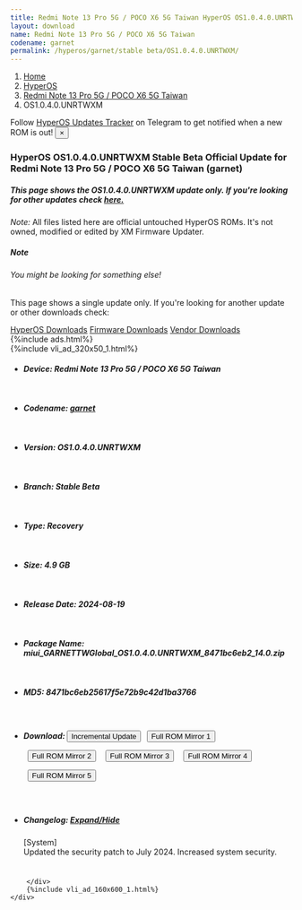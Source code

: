 ```yaml
---
title: Redmi Note 13 Pro 5G / POCO X6 5G Taiwan HyperOS OS1.0.4.0.UNRTWXM Update
layout: download
name: Redmi Note 13 Pro 5G / POCO X6 5G Taiwan
codename: garnet
permalink: /hyperos/garnet/stable beta/OS1.0.4.0.UNRTWXM/
---
```

<nav aria-label="breadcrumb">
    <ol class="breadcrumb">
        <li class="breadcrumb-item"><a href="/">Home</a></li>
        <li class="breadcrumb-item"><a href="/hyperos/">HyperOS</a></li>
        <li class="breadcrumb-item"><a href="/hyperos/garnet/">Redmi Note 13 Pro 5G / POCO X6 5G Taiwan</a></li>
        <li class="breadcrumb-item active" aria-current="page">OS1.0.4.0.UNRTWXM</li>
    </ol>
</nav>
<div class="alert alert-primary alert-dismissible fade show" role="alert">
    Follow <a href="https://t.me/MIUIUpdatesTracker" class="alert-link">HyperOS Updates Tracker</a> on Telegram to get
    notified when a new ROM is out!
    <button type="button" class="close" data-dismiss="alert" aria-label="Close">
        <span aria-hidden="true">&times;</span>
    </button>
</div>
<div class="col-12 mx-auto">
    <h3 class="title bg-light p-2 rounded">HyperOS OS1.0.4.0.UNRTWXM Stable Beta Official Update for Redmi Note 13 Pro 5G / POCO X6 5G Taiwan (garnet)</h3>
    <h5>This page shows the OS1.0.4.0.UNRTWXM update only. If you're looking for other updates check
        <a href="/hyperos/garnet/">here.</a></h5>
    <p><i>Note: </i>All files listed here are official untouched HyperOS ROMs.
        It's not owned, modified or edited by XM Firmware Updater.</p>
    <div class="card">
        <div class="card-body">
            <h5 class="card-title">Note</h5>
            <h6 class="card-subtitle mb-2 text-muted">You might be looking for something else!</h6>
            <p class="card-text">This page shows a single update only.
                If you're looking for another update or other downloads check:</p>
            <a href="/hyperos/" class="card-link">HyperOS Downloads</a>
            <a href="/firmware/" class="card-link">Firmware Downloads</a>
            <a href="/vendor/" class="card-link">Vendor Downloads</a>
        </div>
    </div>
    {%include ads.html%}
    <div class="row justify-content-center">
        <div class="col-10" id="downloads">
                    <div class="card card-body">
            {%include vli_ad_320x50_1.html%}
            <ul class="list-unstyled">
                <li style="padding-bottom: 10px;">
                    <h5><b>Device: </b>Redmi Note 13 Pro 5G / POCO X6 5G Taiwan</h5>
                </li>
                <li style="padding-bottom: 10px;">
                    <h5><b>Codename: </b> <a href="/hyperos/garnet/" target="_blank">garnet</a> </h5>
                </li>
                <li style="padding-bottom: 10px;">
                    <h5><b>Version: </b>OS1.0.4.0.UNRTWXM</h5>
                </li>
                <li style="padding-bottom: 10px;">
                    <h5><b>Branch: </b>Stable Beta</h5>
                </li>
                <li style="padding-bottom: 10px;">
                    <h5><b>Type: </b>Recovery</h5>
                </li>
                <li style="padding-bottom: 10px;">
                    <h5><b>Size: </b>4.9 GB</h5>
                </li>
                <li style="padding-bottom: 10px;">
                    <h5><b>Release Date: </b>2024-08-19</h5>
                </li>
                <li style="padding-bottom: 10px;">
                    <h5><b>Package Name: </b><span id="filename" class="text-dark">miui_GARNETTWGlobal_OS1.0.4.0.UNRTWXM_8471bc6eb2_14.0.zip</span></h5>
                </li>
                <li style="padding-bottom: 10px;">
                    <h5><b>MD5: </b><span id="md5" class="text-muted">8471bc6eb25617f5e72b9c42d1ba3766</span></h5>
                </li>
                <li style="padding-bottom: 10px;">
                    <h5><b>Download: </b><button type="button" id="incremental_download" class="btn btn-warning" onclick="window.open('https://cdnorg.d.miui.com/OS1.0.4.0.UNRTWXM/miui-blockota-garnet_tw_global-OS1.0.3.0.UNRTWXM-OS1.0.4.0.UNRTWXM-be85934b9e-14.0.zip', '_blank');"><i class="fa fa-download"></i> Incremental Update</button> <button type="button" id="download" class="btn btn-primary" style="margin: 7px;" onclick="window.open('https://cdnorg.d.miui.com/OS1.0.4.0.UNRTWXM/miui_GARNETTWGlobal_OS1.0.4.0.UNRTWXM_8471bc6eb2_14.0.zip', '_blank');"><i class="fa fa-download"></i> Full ROM Mirror 1</button> <button type="button" id="download" class="btn btn-primary" style="margin: 7px;" onclick="window.open('https://bkt-sgp-miui-ota-update-alisgp.oss-ap-southeast-1.aliyuncs.com/OS1.0.4.0.UNRTWXM/miui_GARNETTWGlobal_OS1.0.4.0.UNRTWXM_8471bc6eb2_14.0.zip', '_blank');"><i class="fa fa-download"></i> Full ROM Mirror 2</button> <button type="button" id="download" class="btn btn-primary" style="margin: 7px;" onclick="window.open('https://bn.d.miui.com/OS1.0.4.0.UNRTWXM/miui_GARNETTWGlobal_OS1.0.4.0.UNRTWXM_8471bc6eb2_14.0.zip', '_blank');"><i class="fa fa-download"></i> Full ROM Mirror 3</button> <button type="button" id="download" class="btn btn-primary" style="margin: 7px;" onclick="window.open('https://bigota.d.miui.com/OS1.0.4.0.UNRTWXM/miui_GARNETTWGlobal_OS1.0.4.0.UNRTWXM_8471bc6eb2_14.0.zip', '_blank');"><i class="fa fa-download"></i> Full ROM Mirror 4</button> <button type="button" id="download" class="btn btn-primary" style="margin: 7px;" onclick="window.open('https://hugeota.d.miui.com/OS1.0.4.0.UNRTWXM/miui_GARNETTWGlobal_OS1.0.4.0.UNRTWXM_8471bc6eb2_14.0.zip', '_blank');"><i class="fa fa-download"></i> Full ROM Mirror 5</button></h5>
                </li>
                <li style="padding-bottom: 10px;">
                    <h5><b>Changelog: </b><a href="#garnet_1_changelog" data-toggle="collapse" role="button"
                            aria-expanded="false" aria-controls="garnet_1_changelog"> <i class="fa fa-arrow-down"
                                aria-hidden="true"></i> Expand/Hide</a></h5>
                    <div class="collapse" id="garnet_1_changelog">
                        <p id="changelog_text">[System]<br>Updated the security patch to July 2024. Increased system security.</p>
                    </div>
                </li>
            </ul>
        </div>

        </div>
        {%include vli_ad_160x600_1.html%}
    </div>
</div>
